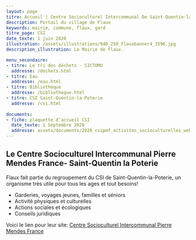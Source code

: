 ```yaml
---
layout: page
titre: Accueil | Centre Socioculturel Intercommunal De Saint-Quentin-la-Poterie
description: Portail du village de Flaux
keywords: mairie, commune, flaux, gard
titre_page: CSI
date_texte: 1 juin 2020
illustration: /assets/illustrations/940_250_Flauxbanner4_3596.jpg
description_illustration: La Mairie de Flaux.

menu_secondaire:
- titre: Le tri des déchets - SICTOMU
  addresse: /dechets.html
- titre: Eau
  addresse: /eau.html
- titre: Bibliothèque
  addresse: /bibliotheque.html
- titre: CSI Saint-Quentin-la-Poterie
  addresse: /csi.html
  
documents:
- fiche: plaquette d’accueil CSI
  date_texte: 1 Septembre 2020
  addresse: assets/documents/2020_csipmf_activites_socioculturelles_web.pdf
---
```


## Le Centre Socioculturel Intercommunal Pierre Mendes France- Saint-Quentin la Poterie <br>

Flaux fait partie du regroupement du CSI de Saint-Quentin-la-Poterie, un organisme très utile pour tous les ages et tout besoins!<br>

* Garderies, voyages jeunes, familles et séniors<br>
* Activité physiques et culturelles<br>
* Actions sociales et écologiques<br>
* Conseils juridiques<br>

Voici le lien pour leur site: [Centre Socioculturel Intercommunal Pierre Mendes France](https://www.csipmf.fr/)

